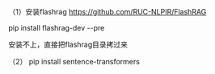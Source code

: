 （1）安装flashrag https://github.com/RUC-NLPIR/FlashRAG

pip install flashrag-dev --pre

安装不上，直接把flashrag目录拷过来


（2） pip install sentence-transformers